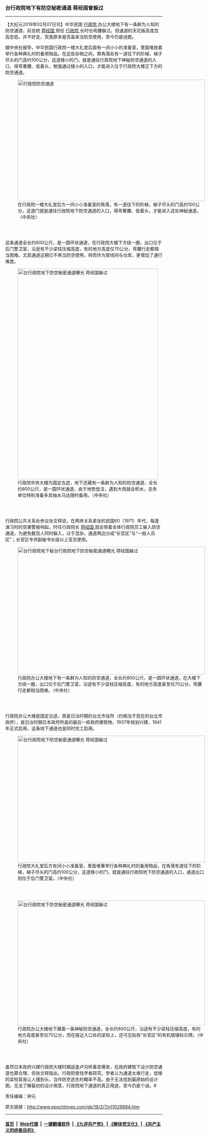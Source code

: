 ### 台行政院地下有防空秘密通道 蒋经国曾躲过
------------------------

<p>
 【大纪元2019年02月07日讯】中华民国
 <a href="http://www.epochtimes.com/gb/tag/%E8%A1%8C%E6%94%BF%E9%99%A2.html">
  行政院
 </a>
 办公大楼地下有一条鲜为人知的防空通道，前总统
 <a href="http://www.epochtimes.com/gb/tag/%E8%92%8B%E7%BB%8F%E5%9B%BD.html">
  蒋经国
 </a>
 担任
 <a href="http://www.epochtimes.com/gb/tag/%E8%A1%8C%E6%94%BF%E9%99%A2.html">
  行政院
 </a>
 长时也弯腰躲过。但通道的天花板高度忽高忽低，并不好走，究竟原本是否盖来当防空使用，至今仍是谜题。
</p>
<p>
 据中央社报导，中华民国行政院一楼大礼堂后面有一间小小的准备室，里面堆放着举行各种典礼时的备用物品。在这些杂物之间，靠角落处有一道往下的阶梯，梯子尽头的门高约100公分，这道矮小的门，就是通往行政院地下神秘防空通道的入口，得弯著腰、低着头，勉强通过矮小的入口，才能进入位于行政院大楼正下方的防空通道。
</p>
<figure class="wp-caption aligncenter" id="attachment_11030014" style="width: 600px">
 <a href="http://i.epochtimes.com/assets/uploads/2019/02/1902070144252378.jpg">
  <img alt="行政院防空通道" class="size-large wp-image-11030014" height="389" src="http://i.epochtimes.com/assets/uploads/2019/02/1902070144252378-600x389.jpg" title="行政院防空通道" width="600"/>
 </a>
 <br/><figcaption class="wp-caption-text">
  在行政院一楼大礼堂后方一间小小准备室的角落，有一道往下的阶梯，梯子尽头的门高约100公分，这道门就是通往行政院地下防空通道的入口，得弯著腰、低着头，才能进入这处神秘通道。（中央社）
 </figcaption><br/>
</figure><br/>
<p>
 这条通道全长约800公尺，是一圆环状通道，在行政院大楼下方绕一圈，出口位于后门警卫室，沿途有不少梁柱压缩高度，有的地方高度仅70公分，弯腰行走都相当困难。尤其通道近期已不再当防空使用，转而作为管线间与仓库，更增加了通行难度。
</p>
<figure class="wp-caption aligncenter" id="attachment_11030011" style="width: 450px">
 <a href="http://i.epochtimes.com/assets/uploads/2019/02/1902070146212378.jpg">
  <img alt="台行政院地下防空秘密通道曝光 蒋经国躲过" class="wp-image-11030011 size-medium" height="675" src="http://i.epochtimes.com/assets/uploads/2019/02/1902070146212378-450x675.jpg" title="台行政院地下防空秘密通道曝光 蒋经国躲过" width="450"/>
 </a>
 <br/><figcaption class="wp-caption-text">
  行政院中央大楼为国定古迹，地下还藏有一条鲜为人知的防空通道，全长约800公尺，是一圆环状通道，由于地势低洼，遇到大雨就会积水，总务单位特别准备多具抽水马达随时备用。（中央社）
 </figcaption><br/>
</figure><br/>
<p>
 行政院公共关系处参议张文释说，在两岸关系紧张的民国60（1971）年代，每逢演习时的空袭警报响起，时任行政院长
 <a href="http://www.epochtimes.com/gb/tag/%E8%92%8B%E7%BB%8F%E5%9B%BD.html">
  蒋经国
 </a>
 就会带着全体行政院员工躲入防空通道。为避免数百人同时躲入，过于混杂，通道两边分成“长官区”与“一般人员区”；长官区专供副秘书长级以上官员使用。
</p>
<figure class="wp-caption aligncenter" id="attachment_11030017" style="width: 600px">
 <a href="http://i.epochtimes.com/assets/uploads/2019/02/1902070145142378.jpg">
  <img alt="台行政院地下秘台行政院地下防空秘密通道曝光 蒋经国躲过" class="size-large wp-image-11030017" height="409" src="http://i.epochtimes.com/assets/uploads/2019/02/1902070145142378-600x409.jpg" title="台行政院地下秘台行政院地下防空秘密通道曝光 蒋经国躲过" width="600"/>
 </a>
 <br/><figcaption class="wp-caption-text">
  行政院办公大楼地下有一条鲜为人知的防空通道，全长约800公尺，是一圆环状通道，在大楼下方绕一圈，出口位于后门警卫室，沿途有不少梁柱压缩高度，有的地方高度甚至仅70公分，弯腰行走都相当困难。（中央社）
 </figcaption><br/>
</figure><br/>
<p>
 行政院办公大楼是国定古迹，原是日治时期的台北市役所（约相当于现在的台北市政府），是日治时期日本政府所盖的最后一栋政府建筑物，1937年规划兴建，1941年正式启用，这条地下通道也是同时完工启用。
</p>
<figure class="wp-caption aligncenter" id="attachment_11030019" style="width: 600px">
 <a href="http://i.epochtimes.com/assets/uploads/2019/02/1902070147462378.jpg">
  <img alt="台行政院地下防空秘密通道曝光 蒋经国躲过" class="size-large wp-image-11030019" height="406" src="http://i.epochtimes.com/assets/uploads/2019/02/1902070147462378-600x406.jpg" title="台行政院地下防空秘密通道曝光 蒋经国躲过" width="600"/>
 </a>
 <br/><figcaption class="wp-caption-text">
  行政院大礼堂后方有间小小准备室，里面堆著举行各种典礼时的备用物品，在角落有道往下的阶梯，梯子尽头的门高约100公分，这道矮小的门，就是通往行政院地下防空通道的入口，通道出口则位于后门警卫室。（中央社）
 </figcaption><br/>
</figure><br/>
<figure class="wp-caption aligncenter" id="attachment_11030018" style="width: 600px">
 <a href="http://i.epochtimes.com/assets/uploads/2019/02/1902070145482378.jpg">
  <img alt="台行政院地下防空秘密通道曝光 蒋经国躲过" class="size-large wp-image-11030018" height="400" src="http://i.epochtimes.com/assets/uploads/2019/02/1902070145482378-600x400.jpg" title="台行政院地下防空秘密通道曝光 蒋经国躲过" width="600"/>
 </a>
 <br/><figcaption class="wp-caption-text">
  行政院办公大楼地下藏着一条神秘防空通道，全长约800公尺，沿途有不少梁柱压缩高度，有的地方高度甚至仅70公分，而在接近入口处的梁柱上，还可见贴有“长官区”的有机玻璃标示牌。（中央社）
 </figcaption><br/>
</figure><br/>
<p>
 虽然日本政府兴建行政院大楼时期适逢卢沟桥事变爆发，在政府建筑下设计防空通道也算合理，但张文释指出，行政院曾找学者研究，学者认为通道太难行走，低矮的梁柱容易让人撞到头，当作防空逃生的概率不高。由于无法找到最原始的设计图，无法了解最初的设计用意，行政院地下通道的真正用途，至今仍是个谜。#
</p>
<p>
 责任编辑：钟元
</p>

原文链接：http://www.epochtimes.com/gb/19/2/7/n11029884.htm


------------------------
#### [首页](https://github.com/gfw-breaker/banned-news/blob/master/README.md) &nbsp;|&nbsp; [Web代理](https://github.com/labour-camp/helloworld) &nbsp;|&nbsp; [一键翻墙软件](https://github.com/gfw-breaker/nogfw/blob/master/README.md) &nbsp;| [《九评共产党》](https://github.com/gfw-breaker/9ping.md/blob/master/README.md#九评之一评共产党是什么) | [《解体党文化》](https://github.com/gfw-breaker/jtdwh.md/blob/master/README.md) | [《共产主义的终极目的》](https://github.com/gfw-breaker/gczydzjmd.md/blob/master/README.md)

